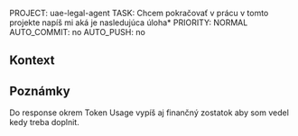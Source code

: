 PROJECT: uae-legal-agent
TASK: Chcem pokračovať v prácu v tomto projekte napíš mi aká je nasledujúca úloha*
PRIORITY: NORMAL
AUTO_COMMIT: no
AUTO_PUSH: no

## Kontext


## Poznámky
Do response okrem Token Usage vypíš aj finančný zostatok aby som vedel kedy treba doplnit.